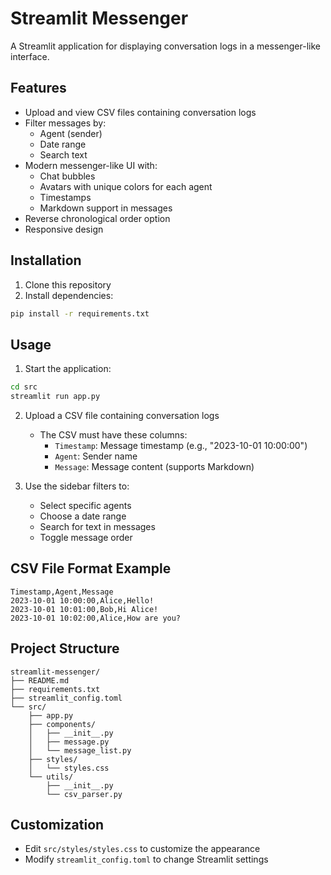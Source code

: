 # Streamlit Messenger

A Streamlit application for displaying conversation logs in a messenger-like interface.

## Features

- Upload and view CSV files containing conversation logs
- Filter messages by:
  - Agent (sender)
  - Date range
  - Search text
- Modern messenger-like UI with:
  - Chat bubbles
  - Avatars with unique colors for each agent
  - Timestamps
  - Markdown support in messages
- Reverse chronological order option
- Responsive design

## Installation

1. Clone this repository
2. Install dependencies:
```bash
pip install -r requirements.txt
```

## Usage

1. Start the application:
```bash
cd src
streamlit run app.py
```

2. Upload a CSV file containing conversation logs
   - The CSV must have these columns:
     - `Timestamp`: Message timestamp (e.g., "2023-10-01 10:00:00")
     - `Agent`: Sender name
     - `Message`: Message content (supports Markdown)

3. Use the sidebar filters to:
   - Select specific agents
   - Choose a date range
   - Search for text in messages
   - Toggle message order

## CSV File Format Example

```csv
Timestamp,Agent,Message
2023-10-01 10:00:00,Alice,Hello!
2023-10-01 10:01:00,Bob,Hi Alice!
2023-10-01 10:02:00,Alice,How are you?
```

## Project Structure

```
streamlit-messenger/
├── README.md
├── requirements.txt
├── streamlit_config.toml
└── src/
    ├── app.py
    ├── components/
    │   ├── __init__.py
    │   ├── message.py
    │   └── message_list.py
    ├── styles/
    │   └── styles.css
    └── utils/
        ├── __init__.py
        └── csv_parser.py
```

## Customization

- Edit `src/styles/styles.css` to customize the appearance
- Modify `streamlit_config.toml` to change Streamlit settings